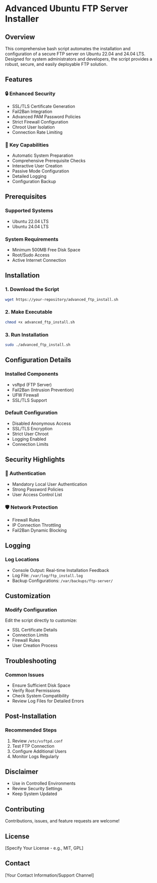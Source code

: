 # Advanced Ubuntu FTP Server Installer

## Overview
This comprehensive bash script automates the installation and configuration of a secure FTP server on Ubuntu 22.04 and 24.04 LTS. Designed for system administrators and developers, the script provides a robust, secure, and easily deployable FTP solution.

## Features

### 🔒 Enhanced Security
- SSL/TLS Certificate Generation
- Fail2Ban Integration
- Advanced PAM Password Policies
- Strict Firewall Configuration
- Chroot User Isolation
- Connection Rate Limiting

### 🚀 Key Capabilities
- Automatic System Preparation
- Comprehensive Prerequisite Checks
- Interactive User Creation
- Passive Mode Configuration
- Detailed Logging
- Configuration Backup

## Prerequisites

### Supported Systems
- Ubuntu 22.04 LTS
- Ubuntu 24.04 LTS

### System Requirements
- Minimum 500MB Free Disk Space
- Root/Sudo Access
- Active Internet Connection

## Installation

### 1. Download the Script
```bash
wget https://your-repository/advanced_ftp_install.sh
```

### 2. Make Executable
```bash
chmod +x advanced_ftp_install.sh
```

### 3. Run Installation
```bash
sudo ./advanced_ftp_install.sh
```

## Configuration Details

### Installed Components
- vsftpd (FTP Server)
- Fail2Ban (Intrusion Prevention)
- UFW Firewall
- SSL/TLS Support

### Default Configuration
- Disabled Anonymous Access
- SSL/TLS Encryption
- Strict User Chroot
- Logging Enabled
- Connection Limits

## Security Highlights

### 🔐 Authentication
- Mandatory Local User Authentication
- Strong Password Policies
- User Access Control List

### 🛡️ Network Protection
- Firewall Rules
- IP Connection Throttling
- Fail2Ban Dynamic Blocking

## Logging

### Log Locations
- Console Output: Real-time Installation Feedback
- Log File: `/var/log/ftp_install.log`
- Backup Configurations: `/var/backups/ftp-server/`

## Customization

### Modify Configuration
Edit the script directly to customize:
- SSL Certificate Details
- Connection Limits
- Firewall Rules
- User Creation Process

## Troubleshooting

### Common Issues
- Ensure Sufficient Disk Space
- Verify Root Permissions
- Check System Compatibility
- Review Log Files for Detailed Errors

## Post-Installation

### Recommended Steps
1. Review `/etc/vsftpd.conf`
2. Test FTP Connection
3. Configure Additional Users
4. Monitor Logs Regularly

## Disclaimer
- Use in Controlled Environments
- Review Security Settings
- Keep System Updated

## Contributing
Contributions, issues, and feature requests are welcome!

## License
[Specify Your License - e.g., MIT, GPL]

## Contact
[Your Contact Information/Support Channel]
